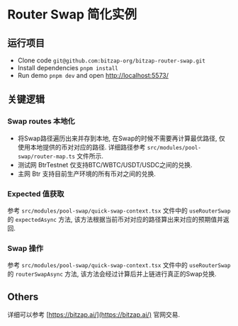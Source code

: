 # Router Swap 简化实例

## 运行项目

- Clone code `git@github.com:bitzap-org/bitzap-router-swap.git`
- Install dependencies `pnpm install`
- Run demo `pnpm dev` and open [http://localhost:5573/](http://localhost:5573/)

## 关键逻辑

### Swap routes 本地化

- 将Swap路径遍历出来并存到本地, 在Swap的时候不需要再计算最优路径, 仅使用本地提供的币对对应的路径. 详细路径参考 `src/modules/pool-swap/router-map.ts` 文件所示.
- 测试网 BtrTestnet 仅支持BTC/WBTC/USDT/USDC之间的兑换.
- 主网 Btr 支持目前生产环境的所有币对之间的兑换.

### Expected 值获取

参考 `src/modules/pool-swap/quick-swap-context.tsx` 文件中的 `useRouterSwap` 的 `expectedAsync` 方法, 该方法根据当前币对对应的路径算出来对应的预期值并返回.

### Swap 操作

参考 `src/modules/pool-swap/quick-swap-context.tsx` 文件中的 `useRouterSwap` 的 `routerSwapAsync` 方法, 该方法会经过计算后并上链进行真正的Swap兑换.

## Others

详细可以参考 [https://bitzap.ai/](https://bitzap.ai/) 官网交易.
